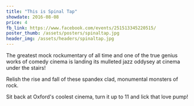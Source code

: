 ```yaml
---
title: "This is Spinal Tap"
showdate: 2016-08-08
price: 4
fb_link: https://www.facebook.com/events/251513345220515/
poster_thumb: /assets/posters/spinaltap.jpg
header_img: /assets/headers/spinaltap.jpg
---
```

The greatest mock rockumentary of all time and one of the true genius works of comedy cinema is landing its mulleted jazz oddysey at cinema under the stairs!

Relish the rise and fall of these spandex clad, monumental monsters of rock.

Sit back at Oxford's coolest cinema, turn it up to 11 and lick that love pump!
